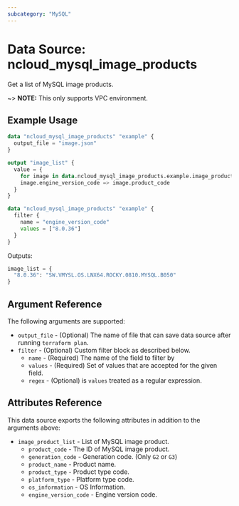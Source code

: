 ```yaml
---
subcategory: "MySQL"
---
```



# Data Source: ncloud_mysql_image_products

Get a list of MySQL image products.

~> **NOTE:** This only supports VPC environment.

## Example Usage

```terraform
data "ncloud_mysql_image_products" "example" {
  output_file = "image.json"
}

output "image_list" {
  value = {
    for image in data.ncloud_mysql_image_products.example.image_product_list:
    image.engine_version_code => image.product_code
  }
}
```

```terraform
data "ncloud_mysql_image_products" "example" {
  filter {
    name = "engine_version_code"
    values = ["8.0.36"]
  }
}
```

Outputs:
```terraform
image_list = {
  "8.0.36": "SW.VMYSL.OS.LNX64.ROCKY.0810.MYSQL.B050"
}
```

## Argument Reference

The following arguments are supported:

* `output_file` - (Optional) The name of file that can save data source after running `terraform plan`.
* `filter` - (Optional) Custom filter block as described below.
  * `name` - (Required) The name of the field to filter by
  * `values` - (Required) Set of values that are accepted for the given field.
  * `regex` - (Optional) is `values` treated as a regular expression.

## Attributes Reference

This data source exports the following attributes in addition to the arguments above:

* `image_product_list` - List of MySQL image product.
  * `product_code` - The ID of MySQL image product.
  * `generation_code` - Generation code. (Only `G2` or `G3`)
  * `product_name` - Product name.
  * `product_type` - Product type code.
  * `platform_type` - Platform type code.
  * `os_information` - OS Information.
  * `engine_version_code` - Engine version code.
